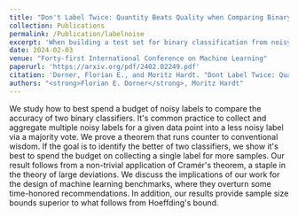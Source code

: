 ```yaml
---
title: "Don't Label Twice: Quantity Beats Quality when Comparing Binary Classifiers on a Budget"
collection: Publications
permalink: /Publication/labelnoise
excerpt: 'When building a test set for binary classification from noisy label, how many labels to collect per data point? Surprisingly under a simple budget constraint, the answer is a single label.'
date: 2024-02-03
venue: "Forty-first International Conference on Machine Learning"
paperurl: 'https://arxiv.org/pdf/2402.02249.pdf'
citation: 'Dorner, Florian E., and Moritz Hardt. "Dont Label Twice: Quantity Beats Quality when Comparing Binary Classifiers on a Budget." Forty-first International Conference on Machine Learning (2024)'
authors: "<strong>Florian E. Dorner</strong>, Moritz Hardt"
---
```


We study how to best spend a budget of noisy labels to compare the accuracy of two binary classifiers. It's common practice to collect and aggregate multiple noisy labels for a given data point into a less noisy label via a majority vote. We prove a theorem that runs counter to conventional wisdom. If the goal is to identify the better of two classifiers, we show it's best to spend the budget on collecting a single label for more samples. Our result follows from a non-trivial application of Cramér's theorem, a staple in the theory of large deviations. We discuss the implications of our work for the design of machine learning benchmarks, where they overturn some time-honored recommendations. In addition, our results provide sample size bounds superior to what follows from Hoeffding's bound. 